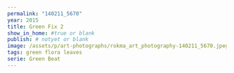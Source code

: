 ```yaml
---
permalink: "140211_5670"
year: 2015
title: Green Fix 2
show_in_home: #true or blank
publish: # notyet or blank
image: /assets/p/art-photographs/rokma_art_photography-140211_5670.jpeg
tags: green flora leaves
serie: Green Beat
---
```

